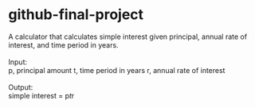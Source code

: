 # github-final-project

A calculator that calculates simple interest given principal, annual rate of interest, and time period in years.
<br><br>
Input:<br>
   p, principal amount
   t, time period in years
   r, annual rate of interest <br><br>
Output:<br>
   simple interest = p*t*r
